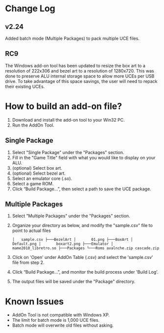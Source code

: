 # Change Log

## v2.24

Added batch mode (Multiple Packages) to pack multiple UCE files.

## RC9

The Windows add-on tool has been updated to resize the box art to a resolution of 222x306 and bezel art to a resolution of 1280x720. This was done to preserve ALU internal storage space to allow more UCEs per USB drive. To take advantage of this space savings, the user will need to repack their existing UCEs.

# How to build an add-on file? 

1. Download and install the add-on tool to your Win32 PC. 
1. Run the AddOn Tool.

## Single Package

1. Select "Single Package" under the "Packages" section.
1. Fill in the "Game Title" field with what you would like to display on your ALU.
1. (optional) Select box art.
1. (optional) Select bezel art.
1. Select an emulator core (.so).
1. Select a game ROM.
1. Click “Build Package…”, then select a path to save the UCE package.

## Multiple Packages

1. Select "Multiple Packages" under the "Packages" section.

2. Organize your directory as below, and modify the "sample.csv" file to point to actual files

    `│   sample.csv
    ├───BezelArt
    │       01.png
    ├───BoxArt
    │       Default.png
    │       boxart2.png
    ├───Emulator
    │       mame2010_libretro.so
    ├───Packages
    └───Roms
            avalnche.zip
            cascade.zip`

3. Click on 'Open' under AddOn Table (.csv) and select the 'sample.csv' file from step 2.
4. Click “Build Package…”, and monitor the build process under 'Build Log'.
5. The output files will be saved under the "Package" directory.

# Known Issues

- AddOn Tool is not compatible with Windows XP.
- The limit for batch mode is 1,000 UCE files.
- Batch mode will overwrite old files without asking.